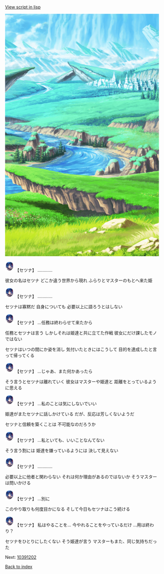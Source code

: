 [View script in lisp](../scripts/10391201.txt)

![plain.png](../images/backgrounds/plain.png)

<img src="../images/units/103911.png" alt="103911.png" height="34"/>
【セツナ】
…………

彼女の名はセツナ
どこか違う世界から現れ
ふらりとマスターのもとへ来た姫

<img src="../images/units/103911.png" alt="103911.png" height="34"/>
【セツナ】
…………

セツナは寡黙だ
自身についても
必要以上に語ろうとはしない

<img src="../images/units/103911.png" alt="103911.png" height="34"/>
【セツナ】
…任務は終わらせて来たから

任務とセツナは言う
しかしそれは姫達と共に立てた作戦
彼女にだけ課したモノではない

セツナはいつの間にか姿を消し
気付いたときにはこうして
目的を達成したと言って帰ってくる

<img src="../images/units/103911.png" alt="103911.png" height="34"/>
【セツナ】
…じゃあ、また何かあったら

そう言うとセツナは離れていく
彼女はマスターや姫達と
距離をとっているように思える

<img src="../images/units/103911.png" alt="103911.png" height="34"/>
【セツナ】
…私のことは気にしないでいい

姫達がまたセツナに話しかけている
だが、反応は芳しくないようだ

セツナと信頼を築くことは
不可能なのだろうか

<img src="../images/units/103911.png" alt="103911.png" height="34"/>
【セツナ】
…私といても、いいことなんてない

そう言う割には
姫達を嫌っているようには
決して見えない

<img src="../images/units/103911.png" alt="103911.png" height="34"/>
【セツナ】
…………

必要以上に他者と関わらない
それは何か理由があるのではないか
そうマスターは問いかける

<img src="../images/units/103911.png" alt="103911.png" height="34"/>
【セツナ】
…別に

このやり取りも何度目かになる
そして今日もセツナはこう続ける

<img src="../images/units/103911.png" alt="103911.png" height="34"/>
【セツナ】
私はやることを…
今やれることをやっているだけ
…用は終わり？

セツナをひとりにしたくない
そう姫達が言う
マスターもまた、同じ気持ちだった


Next: [10391202](10391202.md)

[Back to index](index.md)
